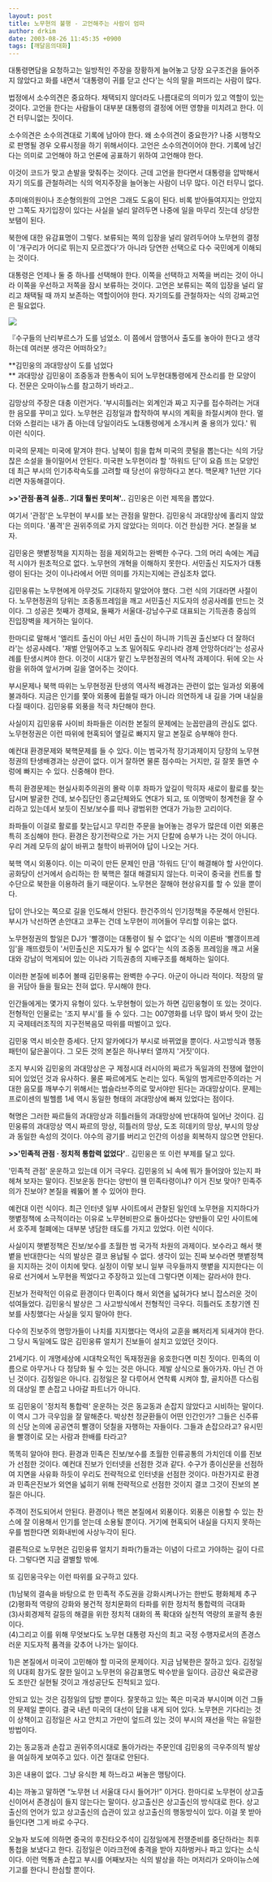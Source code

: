 ```yaml
---
layout: post
title: 노무현의 불행 - 고언해주는 사람이 엄따
author: drkim
date: 2003-08-26 11:45:35 +0900
tags: [깨달음의대화]
---
```

대통령면담을 요청하고는 일방적인 주장을 장황하게 늘어놓고 당장 요구조건을 들어주지 않았다고 화를 내면서 '대통령이 귀를 닫고 산다'는 식의 말을 퍼뜨리는 사람이 많다. 

법정에서 소수의견은 중요하다. 채택되지 않더라도 나름대로의 의미가 있고 역할이 있는 것이다. 고언을 한다는 사람들이 대부분 대통령의 결정에 어떤 영향을 미치려고 한다. 이건 터무니없는 짓이다. 

소수의견은 소수의견대로 기록에 남아야 한다. 왜 소수의견이 중요한가? 나중 시행착오로 판명될 경우 오류시정을 하기 위해서이다. 고언은 소수의견이어야 한다. 기록에 남긴다는 의미로 고언해야 하고 언론에 공표하기 위하여 고언해야 한다. 

이것이 코드가 맞고 손발을 맞춰주는 것이다. 근데 고언을 한다면서 대통령을 압박해서 자기 의도를 관철하려는 식의 억지주장을 늘어놓는 사람이 너무 많다. 이건 터무니 없다.

추미애의원이나 조순형의원의 고언은 그래도 도움이 된다. 비록 받아들여지지는 안았지만 그쪽도 자기입장이 있다는 사실을 널리 알려두면 나중에 일을 마무리 짓는데 상당한 보탬이 된다. 

북한에 대한 유감표명이 그렇다. 보류되는 쪽의 입장을 널리 알려두어야 노무현의 결정이 '개구리가 어디로 뛰는지 모르겠다'가 아니라 당연한 선택으로 다수 국민에게 이해되는 것이다. 

대통령은 언제나 둘 중 하나를 선택해야 한다. 이쪽을 선택하고 저쪽을 버리는 것이 아니라 이쪽을 우선하고 저쪽을 잠시 보류하는 것이다. 고언은 보류되는 쪽의 입장을 널리 알리고 채택될 때 까지 보존하는 역할이어야 한다. 자기의도를 관철하자는 식의 강짜고언은 필요없다. 


  ![](http://drkimz.com/technote/board/KDR/upimg/1061779836.jpg)


  『수구들의 난리부르스가 도를 넘었소. 이 쯤에서 암행어사 출도를 놓아야 한다고 생각하는데 여러분 생각은 어떠하오?』


**김민웅의 과대망상이 도를 넘었다   
** 과대망상 김민웅이 조중동과 한통속이 되어 노무현대통령에게 잔소리를 한 모양이다. 전문은 오마이뉴스를 참고하기 바라고..

김망상의 주장은 대충 이런거다. '부시히틀러는 외계인과 짜고 지구를 접수하려는 거대한 음모를 꾸미고 있다. 노무현은 김정일과 합작하여 부시의 계획을 좌절시켜야 한다. 멀더와 스컬리는 내가 좀 아는데 당일이라도 노대통령에게 소개시켜 줄 용의가 있다.' 뭐 이런 식이다. 

미국의 문제는 미국에 맡겨야 한다. 남북이 힘을 합쳐 미국의 콧털을 뽑는다는 식의 가당찮은 소설을 들이밀어서 안된다. 미국판 노무현이라 할 '하워드 딘'이 요즘 뜨는 모양인데 최근 부시의 인기추락속도를 고려할 때 당선이 유망하다고 본다. 핵문제? 1년만 기다리면 자동해결이다. 

**>>'관점·품격 실종.. 기대 훨씬 못미쳐'..** 김민웅은 이런 제목을 뽑았다. 

여기서 '관점'은 노무현이 부시를 보는 관점을 말한다. 김민웅식 과대망상에 홀리지 않았다는 의미다. '품격'은 권위주의로 가지 않았다는 의미다. 이건 한심한 거다. 본질을 보자. 

김민웅은 햇볕정책을 지지하는 점을 제외하고는 완벽한 수구다. 그의 머리 속에는 계급적 시야가 원초적으로 없다. 노무현의 개혁을 이해하지 못한다. 서민출신 지도자가 대통령이 된다는 것이 이나라에서 어떤 의미를 가지는지에는 관심조차 없다. 

김민웅류는 노무현에게 아무것도 기대하지 말았어야 했다. 그런 식의 기대라면 사절이다. 노무현정권의 당위는 조중동프레임을 깨고 서민출신 지도자의 성공사례를 만드는 것이다. 그 성공은 첫째가 경제요, 둘째가 서울대-강남수구로 대표되는 기득권층 중심의 진입장벽을 제거하는 일이다. 

한마디로 말해서 '엘리트 출신이 아닌 서민 출신이 하니까 기득권 출신보다 더 잘하더라'는 성공사례다. '재벌 안밀어주고 노조 밀어줘도 우리나라 경제 안망하더라'는 성공사례를 탄생시켜야 한다. 이것이 시대가 맡긴 노무현정권의 역사적 과제이다. 뒤에 오는 사람을 위하여 앞서가며 길을 열어주는 것이다.

부시문제나 북핵 따위는 노무현정권 탄생의 역사적 배경과는 관련이 없는 일과성 외풍에 불과하다. 지금은 인기를 쫓아 외풍에 휩쓸릴 때가 아니라 의연하게 내 길을 가며 내실을 다질 때이다. 김민웅류 외풍을 적극 차단해야 한다. 

사실이지 김민웅류 사이비 좌파들은 이러한 본질의 문제에는 눈꼽만큼의 관심도 없다. 노무현정권은 이런 따위에 현혹되어 옆길로 빠지지 말고 본질로 승부해야 한다. 

예컨대 환경문제와 북핵문제를 들 수 있다. 이는 범국가적 장기과제이지 당장의 노무현정권의 탄생배경과는 상관이 없다. 이거 잘하면 물론 점수따는 거지만, 길 잘못 들면 수렁에 빠지는 수 있다. 신중해야 한다. 

특히 환경문제는 현실사회주의권의 몰락 이후 좌파가 앞길이 막히자 새로이 활로를 찾는답시며 발굴한 건데, 보수집단인 종교단체와도 연대가 되고, 또 이명박이 청계천을 잘 수리하고 있는데서 보듯이 진보/보수를 떠나 광범위한 연대가 가능한 고리이다. 

좌파들이 이걸로 활로를 찾는답시고 무리한 주문을 늘어놓는 경우가 많은데 이런 외풍은 특히 조심해야 한다. 환경은 장기전략으로 가는 거지 단칼에 승부가 나는 것이 아니다. 우리 겨레 모두의 삶이 바뀌고 철학이 바뀌어야 답이 나오는 거다. 

북핵 역시 외풍이다. 이는 미국이 만든 문제인 만큼 '하워드 딘'이 해결해야 할 사안이다. 공화당이 선거에서 승리하는 한 북핵은 절대 해결되지 않는다. 미국이 중국을 컨트롤 할 수단으로 북한을 이용하려 들기 때문이다. 노무현은 잘해야 현상유지를 할 수 있을 뿐이다. 

답이 안나오는 쪽으로 길을 인도해서 안된다. 한건주의식 인기정책을 주문해서 안된다. 부시가 낙선하면 손안대고 코푸는 건데 노무현이 끼어들어 무리할 이유는 없다. 

노무현정권의 할일은 DJ가 '빨갱이는 대통령이 될 수 없다'는 식의 이른바 '빨갱이프레임'을 깨뜨렸듯이 '서민출신은 지도자가 될 수 없다'는 식의 조중동 프레임을 깨고 서울대와 강남이 먹게되어 있는 이나라 기득권층의 지배구조를 해체하는 일이다. 

이러한 본질에 비추어 볼때 김민웅류는 완벽한 수구다. 아군이 아니라 적이다. 적장의 말을 귀담아 들을 필요는 전혀 없다. 무시해야 한다. 

인간들에게는 몇가지 유형이 있다. 노무현형이 있는가 하면 김민웅형이 또 있는 것이다. 전형적인 인물로는 '조지 부시'를 들 수 있다. 그는 007영화를 너무 많이 봐서 맛이 갔는지 국제테러조직의 지구전복음모 따위를 떠벌이고 있다.

김민웅 역시 비슷한 증세다. 단지 알카에다가 부시로 바뀌었을 뿐이다. 사고방식과 행동패턴이 닮은꼴이다. 그 모든 것의 본질은 하나부터 열까지 '거짓'이다. 

조지 부시와 김민웅의 과대망상은 구 제정시대 러시아의 짜르가 독일과의 전쟁에 혈안이 되어 있었던 것과 유사하다. 물론 짜르에게도 논리는 있다. 독일의 범게르만주의라는 거대한 음모를 깨부수기 위해서는 범슬라브주의로 맞서야만 된다는 과대망상이다. 문제는 프로이센의 빌헬름 1세 역시 동일한 형태의 과대망상에 빠져 있었다는 점이다. 

혁명은 그러한 짜르들의 과대망상과 히틀러들의 과대망상에 반대하여 일어난 것이다. 김민웅류의 과대망상 역시 짜르의 망상, 히틀러의 망상, 도조 히데키의 망상, 부시의 망상과 동일한 속성의 것이다. 야수의 광기를 버리고 인간의 이성을 회복하지 않으면 안된다. 

**>>'민족적 관점 · 정치적 통합력 없었다'**.. 김민웅은 또 이런 부제를 달고 있다. 

'민족적 관점' 운운하고 있는데 이거 극우다. 김민웅의 뇌 속에 뭐가 들어앉아 있는지 파헤쳐 보자는 말이다. 진보운동 한다는 양반이 웬 민족타령이냐? 이거 진보 맞아? 민족주의가 진보야? 본질을 꿰뚫어 볼 수 있어야 한다. 

예컨대 이런 식이다. 최근 인터넷 일부 사이트에서 관찰된 일인데 노무현을 지지하다가 햇볕정책에 소극적이라는 이유로 노무현비판으로 돌아섰다는 양반들이 모인 사이트에서 호주제 철폐에는 대부분 냉담한 태도를 가지고 있었다. 이런 식이다. 

사실이지 햇볕정책은 진보/보수를 초월한 범 국가적 차원의 과제이다. 보수라고 해서 햇볕을 반대한다는 식의 발상은 결코 용납될 수 없다. 생각이 있는 진짜 보수라면 햇볕정책을 지지하는 것이 이치에 맞다. 실정이 이렇 보니 일부 극우들까지 햇볕을 지지한다는 이유로 선거에서 노무현을 찍었다고 주장하고 있는데 그렇다면 이제는 갈라서야 한다. 

진보가 전략적인 이유로 환경이다 민족이다 해서 외연을 넓혀가다 보니 잡스러운 것이 섞여들었다. 김민웅식 발상은 그 사고방식에서 전형적인 극우다. 히틀러도 초창기엔 진보를 사칭했다는 사실을 잊지 말아야 한다. 

다수의 진보주의 명망가들이 나치를 지지했다는 역사의 교훈을 뼈저리게 되새겨야 한다. 그 당시 독일에도 많은 김민웅류 얼치기 진보들이 설치고 있었던 것이다. 

21세기다. 이 개명세상에 시대착오적인 독재정권을 옹호한다면 미친 짓이다. 민족의 이름으로 아무거나 다 정당화 될 수 있는 것은 아니다. 제발 상식으로 돌아가자. 아닌 건 아닌 것이다. 김정일은 아니다. 김정일은 잘 다루어서 연착륙 시켜야 할, 골치아픈 다스림의 대상일 뿐 손잡고 나아갈 파트너가 아니다. 

또 김민웅이 '정치적 통합력' 운운하는 것은 동교동과 손잡지 않았다고 시비하는 말이다. 이 역시 그가 극우임을 잘 말해준다. 박상천 정균환들이 어떤 인간인가? 그들은 신주류의 신당 논의에 공공연히 빨갱이 덧칠을 자행하는 자들이다. 그들과 손잡으라고? 유시민을 빨갱이로 모는 사람과 한배를 타라고?

똑똑히 알아야 한다. 환경과 민족은 진보/보수를 초월한 인류공통의 가치인데 이를 진보가 선점한 것이다. 예컨대 진보가 인터넷을 선점한 것과 같다. 수구가 종이신문을 선점하여 지면을 사유화 하듯이 우리도 전략적으로 인터넷을 선점한 것이다. 마찬가지로 환경과 민족은진보가 외연을 넓히기 위해 전략적으로 선점한 것이지 결코 그것이 진보의 본질은 아니다.

주객이 전도되어서 안된다. 환경이나 핵은 본질에서 외풍이다. 외풍은 이용할 수 있는 찬스에 잘 이용해서 인기를 얻는데 소용될 뿐이다. 거기에 현혹되어 내실을 다지지 못하는 우를 범한다면 외화내빈에 사상누각이 된다. 

결론적으로 노무현은 김민웅류 얼치기 좌파(?)들과는 이념이 다르고 가야하는 길이 다르다. 그렇다면 지금 결별할 밖에. 

또 김민웅극우는 이런 따위를 요구하고 있다. 

(1)남북의 결속을 바탕으로 한 민족적 주도권을 강화시켜나가는 한반도 평화체제 추구   
(2)평화적 역량의 강화와 봉건적 정치문화의 타파를 위한 정치적 통합력의 극대화   
(3)사회경제적 갈등의 해결을 위한 정치적 대화의 폭 확대와 실천적 역량의 포괄적 충원이다.   
(4)그리고 이를 위해 무엇보다도 노무현 대통령 자신의 최고 국정 수행자로서의 존경스러운 지도자적 품격을 갖추어 나가는 일이다.

1)은 본질에서 미국이 고민해야 할 미국의 문제이다. 지금 남북한은 잘하고 있다. 김정일의 U대회 참가도 잘한 일이고 노무현의 유감표명도 박수받을 일이다. 금강산 육로관광도 조만간 실현될 것이고 개성공단도 진척되고 있다. 

안되고 있는 것은 김정일의 답방 뿐이다. 잘못하고 있는 쪽은 미국과 부시이며 이건 그들의 문제일 뿐이다. 결국 내년 미국의 대선이 답을 내게 되어 있다. 노무현은 기다리는 것이 상책이고 김정일은 사고 안치고 가만이 엎드려 있는 것이 부시의 재선을 막는 유일한 방법이다. 

2)는 동교동과 손잡고 권위주의시대로 돌아가라는 주문인데 김민웅의 극우주의적 발상을 여실하게 보여주고 있다. 이건 절대로 안된다. 

3)은 내용이 없다. 그냥 유식한 체 하느라고 써놓은 맹탕이다. 

4)는 까놓고 말하면 “노무현 너 서울대 다시 들어가!” 이거다. 한마디로 노무현이 상고출신이어서 존경심이 들지 않는다는 말이다. 상고출신은 상고출신의 방식대로 한다. 상고출신의 언어가 있고 상고출신의 습관이 있고 상고출신의 행동방식이 있다. 이걸 못 받아들인다면 그게 바로 수구다. 

오늘자 보도에 의하면 중국의 후진타오주석이 김정일에게 전쟁준비를 중단하라는 최후통첩을 보냈다고 한다. 김정일은 이라크전에 충격을 받아 지하벙커나 파고 있다는 소식이다. 이런 먹통과 손잡고 부시를 어째보자는 식의 발상을 하는 머저리가 오마이뉴스에 기고를 한다니 한심할 뿐이다.